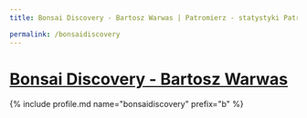 ```yaml
---
title: Bonsai Discovery - Bartosz Warwas | Patromierz - statystyki Patronite.pl

permalink: /bonsaidiscovery
---
```


# [Bonsai Discovery - Bartosz Warwas](https://patronite.pl/bonsaidiscovery)

{% include profile.md name="bonsaidiscovery" prefix="b" %}
